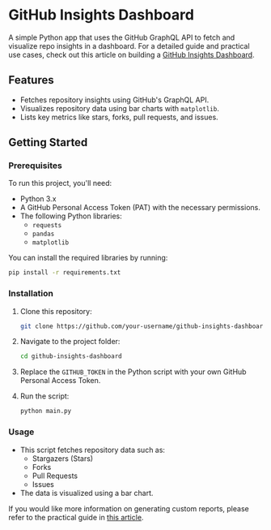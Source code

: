 
# GitHub Insights Dashboard

A simple Python app that uses the GitHub GraphQL API to fetch and visualize repo insights in a dashboard. For a detailed guide and practical use cases, check out this article on building a [GitHub Insights Dashboard](https://www.devrelsquad.com/post/building-a-github-insights-dashboard-using-graphql-api-a-step-by-step-guide).

## Features
- Fetches repository insights using GitHub's GraphQL API.
- Visualizes repository data using bar charts with `matplotlib`.
- Lists key metrics like stars, forks, pull requests, and issues.

## Getting Started

### Prerequisites
To run this project, you'll need:
- Python 3.x
- A GitHub Personal Access Token (PAT) with the necessary permissions.
- The following Python libraries:
  - `requests`
  - `pandas`
  - `matplotlib`

You can install the required libraries by running:
```bash
pip install -r requirements.txt
```

### Installation

1. Clone this repository:
   ```bash
   git clone https://github.com/your-username/github-insights-dashboard.git
   ```

2. Navigate to the project folder:
   ```bash
   cd github-insights-dashboard
   ```

3. Replace the `GITHUB_TOKEN` in the Python script with your own GitHub Personal Access Token.

4. Run the script:
   ```bash
   python main.py
   ```

### Usage

- This script fetches repository data such as:
  - Stargazers (Stars)
  - Forks
  - Pull Requests
  - Issues
- The data is visualized using a bar chart.

If you would like more information on generating custom reports, please refer to the practical guide in [this article](https://www.devrelsquad.com/post/building-a-github-insights-dashboard-using-graphql-api-a-step-by-step-guide).
